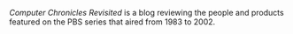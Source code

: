 *Computer Chronicles Revisited* is a blog reviewing the people and products featured on the PBS series that aired from 1983 to 2002.